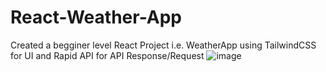 # React-Weather-App
Created a begginer level React Project i.e. WeatherApp using TailwindCSS for UI and Rapid API for API Response/Request
![image](https://github.com/saurav-tiwari03/react-weather-app/assets/116860218/434ed784-c85d-432a-89bf-39e861f2e6ad)
